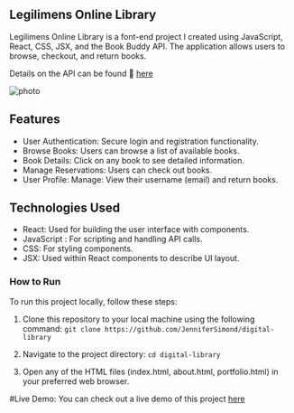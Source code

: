 ## Legilimens Online Library

Legilimens Online Library is a font-end project I created using JavaScript, React, CSS, JSX, and the Book Buddy API. The application allows users to browse, checkout, and return books.

Details on the API can be found 🔗 [here](https://fsa-book-buddy-b6e748d1380d.herokuapp.com/docs/)

![photo](/src/assets/Screenshot%202024-04-29%20at%208.09.10 PM.png)

## Features

- User Authentication: Secure login and registration functionality.
- Browse Books: Users can browse a list of available books.
- Book Details: Click on any book to see detailed information.
- Manage Reservations: Users can check out books.
- User Profile: Manage: View their username (email) and return books.

## Technologies Used

- React: Used for building the user interface with components.
- JavaScript : For scripting and handling API calls.
- CSS: For styling components.
- JSX: Used within React components to describe UI layout.

### How to Run

To run this project locally, follow these steps:

1. Clone this repository to your local machine using the following command:
   `git clone https://github.com/JenniferSimond/digital-library`

2. Navigate to the project directory:
   `cd digital-library`

3. Open any of the HTML files (index.html, about.html, portfolio.html) in your preferred web browser.

#Live Demo: You can check out a live demo of this project [here]()
